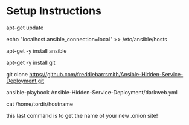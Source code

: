 Setup Instructions
===================================
apt-get update

echo "localhost ansible_connection=local" >> /etc/ansible/hosts 

apt-get -y install ansible

apt-get -y install git

git clone https://github.com/freddiebarrsmith/Ansible-Hidden-Service-Deployment.git

ansible-playbook Ansible-Hidden-Service-Deployment/darkweb.yml


cat /home/tordir/hostname 

this last command is to get the name of your new .onion site!
